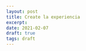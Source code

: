 ```yaml
---
layout: post
title: Create la experiencia
excerpt:
date: 2021-02-07
draft: true
tags: draft
---
```

